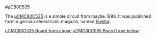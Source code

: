 #µC80C535

The [µCMC80C535](https://github.com/Drake81/MC80C535/blob/master/doc/MC80C535.pdf) is a simple circuit from maybe 1998.
It was published form a german elelectronic magazin, named [Elektor](http://www.elektor.de/).

[µCMC80C535 Board from above](https://github.com/Drake81/MC80C535/blob/master/doc/Pictures/Compuboard-oben.jpg)
[µCMC80C535 Board from below](https://github.com/Drake81/MC80C535/blob/master/doc/Pictures/Compuboard-unten.jpg)
